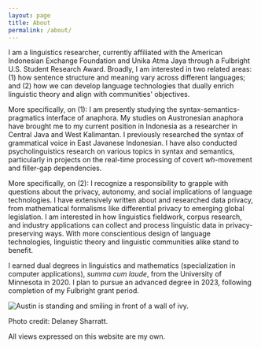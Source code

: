 ```yaml
---
layout: page
title: About
permalink: /about/
---
```


I am a linguistics researcher, currently affiliated with the American Indonesian Exchange Foundation and Unika Atma Jaya through a Fulbright U.S. Student Research Award. Broadly, I am interested in two related areas: (1) how sentence structure and meaning vary across different languages; and (2) how we can develop language technologies that dually enrich linguistic theory and align with communities' objectives.

More specifically, on (1): I am presently studying the syntax-semantics-pragmatics interface of anaphora. My studies on Austronesian anaphora have brought me to my current position in Indonesia as a researcher in Central Java and West Kalimantan. I previously researched the syntax of grammatical voice in East Javanese Indonesian. I have also conducted psycholinguistics research on various topics in syntax and semantics, particularly in projects on the real-time processing of covert *wh*-movement and filler-gap dependencies.

More specifically, on (2): I recognize a responsibility to grapple with questions about the privacy, autonomy, and social implications of language technologies. I have extensively written about and researched data privacy, from mathematical formalisms like differential privacy to emerging global legislation. I am interested in how linguistics fieldwork, corpus research, and industry applications can collect and process linguistic data in privacy-preserving ways. With more conscientious design of language technologies, linguistic theory and linguistic communities alike stand to benefit.

I earned dual degrees in linguistics and mathematics (specialization in computer applications), *summa cum laude*, from the University of Minnesota in 2020. I plan to pursue an advanced degree in 2023, following completion of my Fulbright grant period.

![Austin is standing and smiling in front of a wall of ivy.](https://ucc3ae68423e33bd5c4983f5be0d.previews.dropboxusercontent.com/p/thumb/ABo08hzxSr-NIjOnauxCYUvUBs0AyHESAje8IDwh12OdS6imZBakJDnwekYSjya0dt9qIQtKzC9TyYb5nvgAVIrcgolaNoziVxIkSv93HONWgqa_N_Y8SKpwXcAjl8r5zzJeSBS_N47iNPKKkvDE1M0ntoutCZ4nJVlEGwuZoWXklo_keli8eCxX-_LmbcJHQDse1ASwRU_wjEFZFv3IsKMWDlVL3g10e9pU_CaYhj1n2KHOj4rVZgLCIy49Rci7FA7hQN7Leb8enUFQB5QvdUTCvRu8T3lcLpv5WIXit9KHI5LOwwaJ0dvrQtLSIWzcCgaDYbthtLsp4GUzyoS-2mzwcGaCZQFnS4I9ZSb6zH73O7opFC1-5Y0B-1jPGzHViiBXla6ZFwVnUcUVbiA_k93VhIoJX9pFdDrWQGfPZBWZ7Kz0vBtGUwsgal-MKdPJz50/p.jpeg)

Photo credit: Delaney Sharratt.

All views expressed on this website are my own.
